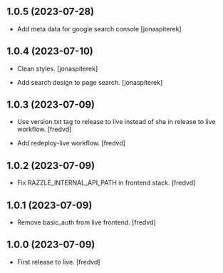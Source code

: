 ## 1.0.5 (2023-07-28)


- Add meta data for google search console [jonaspiterek]


## 1.0.4 (2023-07-10)

- Clean styles. [jonaspiterek]

- Add search design to page search. [jonaspiterek]


## 1.0.3 (2023-07-09)

- Use version.txt tag to release to live instead of sha in release to live workflow. [fredvd]

- Add redeploy-live workflow. [fredvd]

## 1.0.2 (2023-07-09)

- Fix RAZZLE_INTERNAL_API_PATH in frontend stack. [fredvd]


## 1.0.1 (2023-07-09)

- Remove basic_auth from live frontend. [fredvd]


## 1.0.0 (2023-07-09)

- First release to live. [fredvd]